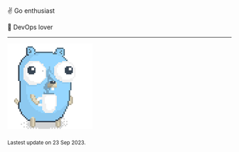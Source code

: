 :v: Go enthusiast

:muscle: DevOps lover

---

![Image alt text](/images/gopher_with_coffee.gif)


<sub>Lastest update on 23 Sep 2023.</sub>
